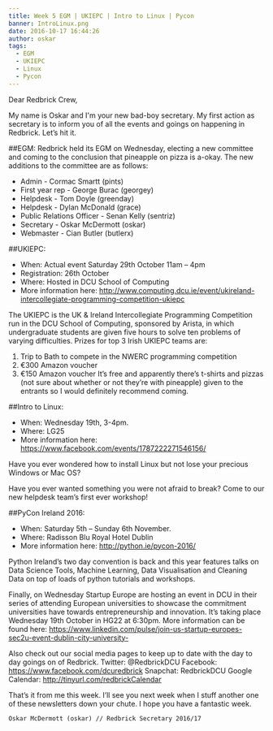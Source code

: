 ```yaml
---
title: Week 5 EGM | UKIEPC | Intro to Linux | Pycon 
banner: IntroLinux.png
date: 2016-10-17 16:44:26
author: oskar   
tags:
  - EGM
  - UKIEPC
  - Linux
  - Pycon
---
```


Dear Redbrick Crew,

My name is Oskar and I'm your new bad-boy secretary.
My first action as secretary is to inform you of all the events and goings
on happening in Redbrick. Let’s hit it.

##EGM:
Redbrick held its EGM on Wednesday, electing a new committee and coming to
the conclusion that pineapple on pizza is a-okay.
The new additions to the committee are as follows:
- Admin - Cormac Smartt (pints)
- First year rep - George Burac (georgey)
- Helpdesk - Tom Doyle (greenday)
- Helpdesk - Dylan McDonald (grace)
- Public Relations Officer - Senan Kelly (sentriz)
- Secretary - Oskar McDermott (oskar)
- Webmaster - Cian Butler (butlerx)

##UKIEPC:
- When: Actual event Saturday 29th October 11am – 4pm
- Registration: 26th October
- Where: Hosted in DCU School of Computing
- More information here:
http://www.computing.dcu.ie/event/ukireland-intercollegiate-programming-competition-ukiepc

The UKIEPC is the UK & Ireland Intercollegiate Programming Competition run
in the DCU School of Computing, sponsored by Arista, in which
undergraduate students are given five hours to solve ten problems of
varying difficulties.
Prizes for top 3 Irish UKIEPC teams are:

1. Trip to Bath to compete in the NWERC programming competition
2. €300 Amazon voucher
3. €150 Amazon voucher
It’s free and apparently there’s t-shirts and pizzas (not sure about
whether or not they’re with pineapple) given to the entrants so I would
definitely recommend coming.

##Intro to Linux:
- When: Wednesday 19th, 3-4pm.
- Where: LG25
- More information here: https://www.facebook.com/events/1787222271546156/

Have you ever wondered how to install Linux but not lose your precious
Windows or Mac OS?

Have you ever wanted something you were not afraid to break?
Come to our new helpdesk team’s first ever workshop!

##PyCon Ireland 2016:
- When: Saturday 5th – Sunday 6th November.
- Where: Radisson Blu Royal Hotel Dublin
- More information here: http://python.ie/pycon-2016/

Python Ireland’s two day convention is back and this year features talks
on Data Science Tools, Machine Learning, Data Visualisation and Cleaning
Data on top of loads of python tutorials and workshops.

Finally, on Wednesday Startup Europe are hosting an event in DCU in their
series of attending European universities to showcase the commitment
universities have towards entrepreneurship and innovation. It’s taking
place Wednesday 19th October in HG22 at 6:30pm.
More information can be found here:
https://www.linkedin.com/pulse/join-us-startup-europes-sec2u-event-dublin-city-university-

Also check out our social media pages to keep up to date with the day to
day goings on of Redbrick.
Twitter: @RedbrickDCU
Facebook: https://www.facebook.com/dcuredbrick
Snapchat: RedbrickDCU
Google Calendar: http://tinyurl.com/redbrickCalendar

That’s it from me this week. I’ll see you next week when I stuff another
one of these newsletters down your chute.
I hope you have a fantastic week.


    Oskar McDermott (oskar) // Redbrick Secretary 2016/17
